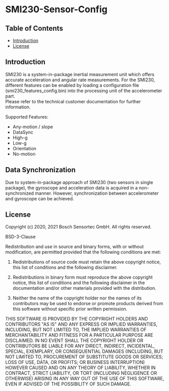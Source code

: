 # SMI230-Sensor-Config

## Table of Contents
 - [Introduction](#Intro)
 - [License](#License)

## Introduction <a name=Intro></a>

SMI230 is a system-in-package inertial measurement unit which offers accurate acceleration and angular rate measurements.
For the SMI230, different features can be enabled by loading a configuration file  (smi230_features_config.bin) into the processing unit of the accelerometer part.  
Please refer to the technical customer documentation for further information.

Supported Features:
*	Any-motion / slope
*	DataSync
*	High-g 
*	Low-g
*	Orientation
*	No-motion

 
##	Data Synchronization
Due to system-in-package approach of SMI230 (two sensors in single package), 
the gyroscope and acceleration data is acquired in a non-synchronized manner. 
However, synchronization between accelerometer and gyroscope can be achieved. 

## License <a name=License></a>

Copyright (c) 2020, 2021 Bosch Sensortec GmbH. All rights reserved.

BSD-3-Clause

Redistribution and use in source and binary forms, with or without
modification, are permitted provided that the following conditions are met:

1. Redistributions of source code must retain the above copyright
   notice, this list of conditions and the following disclaimer.

2. Redistributions in binary form must reproduce the above copyright
   notice, this list of conditions and the following disclaimer in the
   documentation and/or other materials provided with the distribution.

3. Neither the name of the copyright holder nor the names of its
   contributors may be used to endorse or promote products derived from
   this software without specific prior written permission.

THIS SOFTWARE IS PROVIDED BY THE COPYRIGHT HOLDERS AND CONTRIBUTORS
"AS IS" AND ANY EXPRESS OR IMPLIED WARRANTIES, INCLUDING, BUT NOT
LIMITED TO, THE IMPLIED WARRANTIES OF MERCHANTABILITY AND FITNESS
FOR A PARTICULAR PURPOSE ARE DISCLAIMED. IN NO EVENT SHALL THE
COPYRIGHT HOLDER OR CONTRIBUTORS BE LIABLE FOR ANY DIRECT, INDIRECT,
INCIDENTAL, SPECIAL, EXEMPLARY, OR CONSEQUENTIAL DAMAGES
(INCLUDING, BUT NOT LIMITED TO, PROCUREMENT OF SUBSTITUTE GOODS OR
SERVICES; LOSS OF USE, DATA, OR PROFITS; OR BUSINESS INTERRUPTION)
HOWEVER CAUSED AND ON ANY THEORY OF LIABILITY, WHETHER IN CONTRACT,
STRICT LIABILITY, OR TORT (INCLUDING NEGLIGENCE OR OTHERWISE) ARISING
IN ANY WAY OUT OF THE USE OF THIS SOFTWARE, EVEN IF ADVISED OF THE
POSSIBILITY OF SUCH DAMAGE.